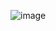 ![image](https://user-images.githubusercontent.com/110526797/183294105-db205ad1-f188-4104-af71-a490ac86f362.png)
